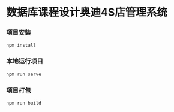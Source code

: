 # 数据库课程设计奥迪4S店管理系统

### 项目安装
```
npm install
```

### 本地运行项目
```
npm run serve
```

### 项目打包
```
npm run build
```




